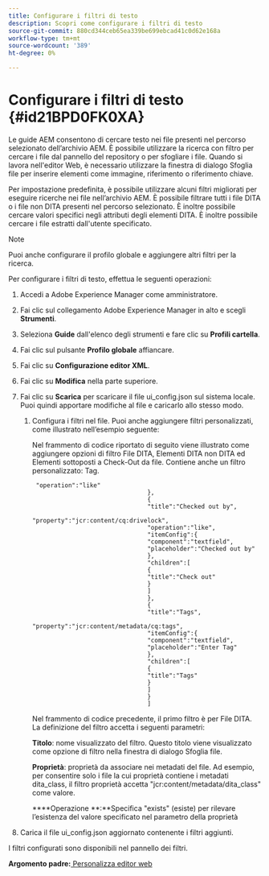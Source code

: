 ```yaml
---
title: Configurare i filtri di testo
description: Scopri come configurare i filtri di testo
source-git-commit: 880cd344ceb65ea339be699ebcad41c0d62e168a
workflow-type: tm+mt
source-wordcount: '389'
ht-degree: 0%

---
```


# Configurare i filtri di testo {#id21BPD0FK0XA}

Le guide AEM consentono di cercare testo nei file presenti nel percorso selezionato dell’archivio AEM. È possibile utilizzare la ricerca con filtro per cercare i file dal pannello del repository o per sfogliare i file. Quando si lavora nell&#39;editor Web, è necessario utilizzare la finestra di dialogo Sfoglia file per inserire elementi come immagine, riferimento o riferimento chiave.

Per impostazione predefinita, è possibile utilizzare alcuni filtri migliorati per eseguire ricerche nei file nell’archivio AEM. È possibile filtrare tutti i file DITA o i file non DITA presenti nel percorso selezionato. È inoltre possibile cercare valori specifici negli attributi degli elementi DITA. È inoltre possibile cercare i file estratti dall&#39;utente specificato.

>[!NOTE]
>
> Puoi anche configurare il profilo globale e aggiungere altri filtri per la ricerca.

Per configurare i filtri di testo, effettua le seguenti operazioni:

1. Accedi a Adobe Experience Manager come amministratore.
1. Fai clic sul collegamento Adobe Experience Manager in alto e scegli **Strumenti**.
1. Seleziona **Guide** dall&#39;elenco degli strumenti e fare clic su **Profili cartella**.
1. Fai clic sul pulsante **Profilo globale** affiancare.
1. Fai clic su **Configurazione editor XML**.
1. Fai clic su **Modifica** nella parte superiore.
1. Fai clic su **Scarica** per scaricare il file ui\_config.json sul sistema locale. Puoi quindi apportare modifiche al file e caricarlo allo stesso modo.
   1. Configura i filtri nel file. Puoi anche aggiungere filtri personalizzati, come illustrato nell’esempio seguente:

      Nel frammento di codice riportato di seguito viene illustrato come aggiungere opzioni di filtro File DITA, Elementi DITA non DITA ed Elementi sottoposti a Check-Out da file. Contiene anche un filtro personalizzato: Tag.

      ```
       "operation":"like"
                                      },
                                      {
                                      "title":"Checked out by",
                                      "property":"jcr:content/cq:drivelock",
                                      "operation":"like",
                                      "itemConfig":{
                                      "component":"textfield",
                                      "placeholder":"Checked out by"
                                      },
                                      "children":[
                                      {
                                      "title":"Check out"
                                      }
                                      ]
                                      },
                                      {
                                      "title":"Tags",
                                      "property":"jcr:content/metadata/cq:tags",
                                      "itemConfig":{
                                      "component":"textfield",
                                      "placeholder":"Enter Tag"
                                      },
                                      "children":[
                                      {
                                      "title":"Tags"
                                      }
                                      ]
                                      }
                                      ]
      ```

      Nel frammento di codice precedente, il primo filtro è per File DITA. La definizione del filtro accetta i seguenti parametri:

      ****Titolo****: nome visualizzato del filtro. Questo titolo viene visualizzato come opzione di filtro nella finestra di dialogo Sfoglia file.

      ****Proprietà****: proprietà da associare nei metadati del file. Ad esempio, per consentire solo i file la cui proprietà contiene i metadati dita\_class, il filtro proprietà accetta &quot;jcr:content/metadata/dita\_class&quot; come valore.

      ****Operazione **:**Specifica &quot;exists&quot; (esiste) per rilevare l’esistenza del valore specificato nel parametro della proprietà

1. Carica il file ui\_config.json aggiornato contenente i filtri aggiunti.

I filtri configurati sono disponibili nel pannello dei filtri.

**Argomento padre:**[ Personalizza editor web](conf-web-editor.md)
